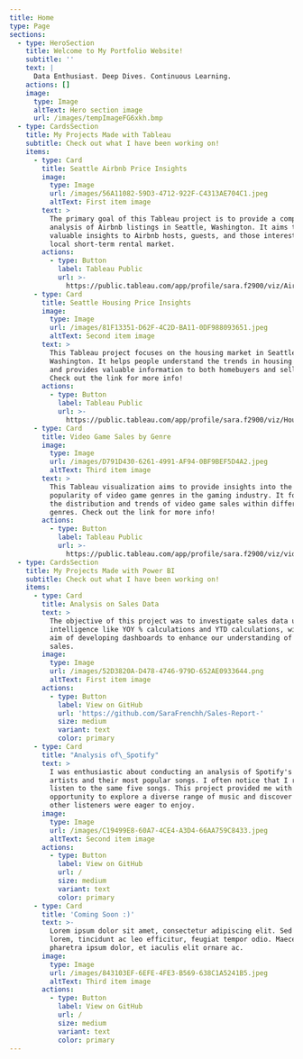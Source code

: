 ```yaml
---
title: Home
type: Page
sections:
  - type: HeroSection
    title: Welcome to My Portfolio Website!
    subtitle: ''
    text: |
      Data Enthusiast. Deep Dives. Continuous Learning. 
    actions: []
    image:
      type: Image
      altText: Hero section image
      url: /images/tempImageFG6xkh.bmp
  - type: CardsSection
    title: My Projects Made with Tableau
    subtitle: Check out what I have been working on!
    items:
      - type: Card
        title: Seattle Airbnb Price Insights
        image:
          type: Image
          url: /images/56A11082-59D3-4712-922F-C4313AE704C1.jpeg
          altText: First item image
        text: >
          The primary goal of this Tableau project is to provide a comprehensive
          analysis of Airbnb listings in Seattle, Washington. It aims to offer
          valuable insights to Airbnb hosts, guests, and those interested in the
          local short-term rental market.
        actions:
          - type: Button
            label: Tableau Public
            url: >-
              https://public.tableau.com/app/profile/sara.f2900/viz/Airbnbbook_16959281352180/AirbnbDash
      - type: Card
        title: Seattle Housing Price Insights
        image:
          type: Image
          url: /images/81F13351-D62F-4C2D-BA11-0DF988093651.jpeg
          altText: Second item image
        text: >
          This Tableau project focuses on the housing market in Seattle,
          Washington. It helps people understand the trends in housing prices
          and provides valuable information to both homebuyers and sellers. 
          Check out the link for more info!
        actions:
          - type: Button
            label: Tableau Public
            url: >-
              https://public.tableau.com/app/profile/sara.f2900/viz/HousePrice_16967252418080/HousePrice
      - type: Card
        title: Video Game Sales by Genre
        image:
          type: Image
          url: /images/D791D430-6261-4991-AF94-0BF9BEF5D4A2.jpeg
          altText: Third item image
        text: >
          This Tableau visualization aims to provide insights into the
          popularity of video game genres in the gaming industry. It focuses on
          the distribution and trends of video game sales within different
          genres. Check out the link for more info!
        actions:
          - type: Button
            label: Tableau Public
            url: >-
              https://public.tableau.com/app/profile/sara.f2900/viz/videogamesales_16959203635510/Dashboard1
  - type: CardsSection
    title: My Projects Made with Power BI
    subtitle: Check out what I have been working on!
    items:
      - type: Card
        title: Analysis on Sales Data
        text: >
          The objective of this project was to investigate sales data using time
          intelligence like YOY % calculations and YTD calculations, with the
          aim of developing dashboards to enhance our understanding of general
          sales.
        image:
          type: Image
          url: /images/52D3820A-D478-4746-979D-652AE0933644.png
          altText: First item image
        actions:
          - type: Button
            label: View on GitHub
            url: 'https://github.com/SaraFrenchh/Sales-Report-'
            size: medium
            variant: text
            color: primary
      - type: Card
        title: "Analysis of\_Spotify"
        text: >
          I was enthusiastic about conducting an analysis of Spotify's top
          artists and their most popular songs. I often notice that I repeatedly
          listen to the same five songs. This project provided me with the
          opportunity to explore a diverse range of music and discover what
          other listeners were eager to enjoy.
        image:
          type: Image
          url: /images/C19499E8-60A7-4CE4-A3D4-66AA759C8433.jpeg
          altText: Second item image
        actions:
          - type: Button
            label: View on GitHub
            url: /
            size: medium
            variant: text
            color: primary
      - type: Card
        title: 'Coming Soon :)'
        text: >-
          Lorem ipsum dolor sit amet, consectetur adipiscing elit. Sed ante
          lorem, tincidunt ac leo efficitur, feugiat tempor odio. Maecenas
          pharetra ipsum dolor, et iaculis elit ornare ac.
        image:
          type: Image
          url: /images/843103EF-6EFE-4FE3-B569-638C1A5241B5.jpeg
          altText: Third item image
        actions:
          - type: Button
            label: View on GitHub
            url: /
            size: medium
            variant: text
            color: primary
---
```

